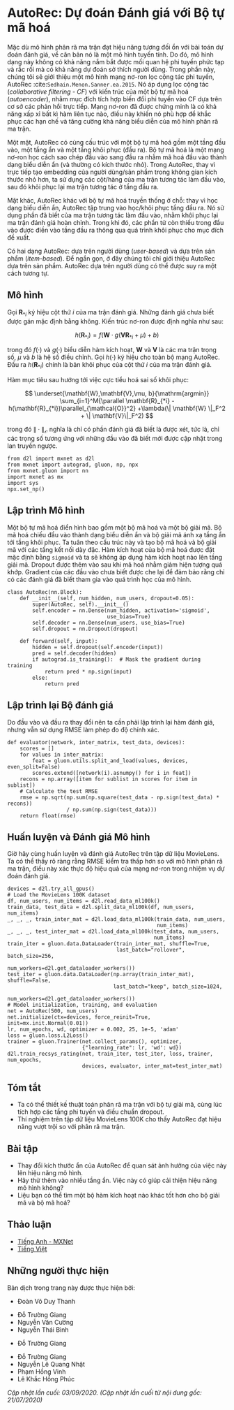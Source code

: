<!-- ===================== Bắt đầu dịch Phần 1 ===================== -->

<!--
# AutoRec: Rating Prediction with Autoencoders
-->

# AutoRec: Dự đoán Đánh giá với Bộ tự mã hoá


<!--
Although the matrix factorization model achieves decent performance on the rating prediction task, it is essentially a linear model.
Thus, such models are not capable of capturing complex nonlinear and intricate relationships that may be predictive of users' preferences.
In this section, we introduce a nonlinear neural network collaborative filtering model, AutoRec :cite:`Sedhain.Menon.Sanner.ea.2015`.
It identifies collaborative filtering (CF) with an autoencoder architecture and aims to integrate nonlinear transformations into CF on the basis of explicit feedback.
Neural networks have been proven to be capable of approximating any continuous function, 
making it suitable to address the limitation of matrix factorization and enrich the expressiveness of matrix factorization.
-->

Mặc dù mô hình phân rã ma trận đạt hiệu năng tương đối ổn với bài toán dự đoán đánh giá, về căn bản nó là một mô hình tuyến tính. 
Do đó, mô hình dạng này không có khả năng nắm bắt được mối quan hệ phi tuyến phức tạp và rắc rối mà có khả năng dự đoán sở thích người dùng. 
Trong phần này, chúng tôi sẽ giới thiệu một mô hình mạng nơ-ron lọc cộng tác phi tuyến, AutoRec :cite:`Sedhain.Menon.Sanner.ea.2015`. 
Nó áp dụng lọc cộng tác (*collaborative filtering - CF*) với kiến trúc của một bộ tự mã hoá (*autoencoder*), nhằm mục đích tích hợp biến đổi phi tuyến vào CF dựa trên cơ sở các phản hồi trực tiếp. 
Mạng nơ-ron đã được chứng minh là có khả năng xấp xỉ bất kì hàm liên tục nào,
điều này khiến nó phù hợp để khắc phục các hạn chế và tăng cường khả năng biểu diễn của mô hình phân rã ma trận. 


<!--
On one hand, AutoRec has the same structure as an autoencoder which consists of an input layer, a hidden layer, and a reconstruction (output) layer.
An autoencoder is a neural network that learns to copy its input to its output in order to code the inputs into the hidden (and usually low-dimensional) representations.
In AutoRec, instead of explicitly embedding users/items into low-dimensional space, 
it uses the column/row of the interaction matrix as the input, then reconstructs the interaction matrix in the output layer.
-->

Một mặt, AutoRec có cùng cấu trúc với một bộ tự mã hoá gồm một tầng đầu vào, một tầng ẩn và một tầng khôi phục (đầu ra). 
Bộ tự mã hoá là một mạng nơ-ron học cách sao chép đầu vào sang đầu ra nhằm mã hoá đầu vào thành dạng biểu diễn ẩn (và thường có kích thước nhỏ). 
Trong AutoRec, thay vì trực tiếp tạo embedding của người dùng/sản phẩm trong không gian kích thước nhỏ hơn,
ta sử dụng các cột/hàng của ma trận tương tác làm đầu vào, sau đó khôi phục lại ma trận tương tác ở tầng đầu ra. 


<!--
On the other hand, AutoRec differs from a traditional autoencoder: rather than learning the hidden representations, AutoRec focuses on learning/reconstructing the output layer.
It uses a partially observed interaction matrix as the input, aiming to reconstruct a completed rating matrix.
In the meantime, the missing entries of the input are filled in the output layer via reconstruction for the purpose of recommendation.
-->

Mặt khác, AutoRec khác với bộ tự mã hoá truyền thống ở chỗ: thay vì học dạng biểu diễn ẩn, AutoRec tập trung vào học/khôi phục tầng đầu ra. 
Nó sử dụng phần đã biết của ma trận tương tác làm đầu vào, nhằm khôi phục lại ma trận đánh giá hoàn chỉnh.
Trong khi đó, các phần tử còn thiếu trong đầu vào được điền vào tầng đầu ra thông qua quá trình khôi phục cho mục đích đề xuất. 


<!--
There are two variants of AutoRec: user-based and item-based.
For brevity, here we only introduce the item-based AutoRec.
User-based AutoRec can be derived accordingly.
-->

Có hai dạng AutoRec: dựa trên người dùng (*user-based*) và dựa trên sản phẩm (*item-based*). 
Để ngắn gọn, ở đây chúng tôi chỉ giới thiệu AutoRec dựa trên sản phẩm. 
AutoRec dựa trên người dùng có thể được suy ra một cách tương tự. 


<!-- ===================== Kết thúc dịch Phần 1 ===================== -->

<!-- ===================== Bắt đầu dịch Phần 2 ===================== -->

<!--
## Model
-->

## Mô hình


<!--
Let $\mathbf{R}_{*i}$ denote the $i^\mathrm{th}$ column of the rating matrix, 
where unknown ratings are set to zeros by default.
The neural architecture is defined as:
-->

Gọi $\mathbf{R}_{*i}$ ký hiệu cột thứ $i$ của ma trận đánh giá.
Những đánh giá chưa biết được gán mặc định bằng không. 
Kiến trúc nơ-ron được định nghĩa như sau:


$$
h(\mathbf{R}_{*i}) = f(\mathbf{W} \cdot g(\mathbf{V} \mathbf{R}_{*i} + \mu) + b)
$$


<!--
where $f(\cdot)$ and $g(\cdot)$ represent activation functions, $\mathbf{W}$ and $\mathbf{V}$ are weight matrices, $\mu$ and $b$ are biases.
Let $h( \cdot )$ denote the whole network of AutoRec.
The output $h(\mathbf{R}_{*i})$ is the reconstruction of the $i^\mathrm{th}$ column of the rating matrix.
-->

trong đó $f(\cdot)$ và $g(\cdot)$ biểu diễn hàm kích hoạt, $\mathbf{W}$ và $\mathbf{V}$ là các ma trận trọng số, $\mu$ và $b$ là hệ số điều chỉnh.
Gọi $h( \cdot )$ ký hiệu cho toàn bộ mạng AutoRec.
Đầu ra $h(\mathbf{R}_{*i})$ chính là bản khôi phục của cột thứ $i$ của ma trận đánh giá.


<!--
The following objective function aims to minimize the reconstruction error:
-->

Hàm mục tiêu sau hướng tới việc cực tiểu hoá sai số khôi phục: 


$$
\underset{\mathbf{W},\mathbf{V},\mu, b}{\mathrm{argmin}} \sum_{i=1}^M{\parallel \mathbf{R}_{*i} - h(\mathbf{R}_{*i})\parallel_{\mathcal{O}}^2} +\lambda(\| \mathbf{W} \|_F^2 + \| \mathbf{V}\|_F^2)
$$


<!--
where $\| \cdot \|_{\mathcal{O}}$ means only the contribution of observed ratings are considered, 
that is, only weights that are associated with observed inputs are updated during back-propagation.
-->

trong đó $\| \cdot \|_{\mathcal{O}}$ nghĩa là chỉ có phần đánh giá đã biết là được xét,
tức là, chỉ các trọng số tương ứng với những đầu vào đã biết mới được cập nhật trong lan truyền ngược. 


```{.python .input  n=3}
from d2l import mxnet as d2l
from mxnet import autograd, gluon, np, npx
from mxnet.gluon import nn
import mxnet as mx
import sys
npx.set_np()
```


<!--
## Implementing the Model
-->

## Lập trình Mô hình


<!--
A typical autoencoder consists of an encoder and a decoder.
The encoder projects the input to hidden representations and the decoder maps the hidden layer to the reconstruction layer.
We follow this practice and create the encoder and decoder with dense layers.
The activation of encoder is set to `sigmoid` by default and no activation is applied for decoder.
Dropout is included after the encoding transformation to reduce over-fitting.
The gradients of unobserved inputs are masked out to ensure that only observed ratings contribute to the model learning process.
-->

Một bộ tự mã hoá điển hình bao gồm một bộ mã hoá và một bộ giải mã. 
Bộ mã hoá chiếu đầu vào thành dạng biểu diễn ẩn và bộ giải mã ánh xạ tầng ẩn tới tầng khôi phục. 
Ta tuân theo cấu trúc này và tạo bộ mã hoá và bộ giải mã với các tầng kết nối dày đặc. 
Hàm kích hoạt của bộ mã hoá được đặt mặc định bằng `sigmoid` và ta sẽ không áp dụng hàm kích hoạt nào lên tầng giải mã. 
Dropout được thêm vào sau khi mã hoá nhằm giảm hiện tượng quá khớp. 
Gradient của các đầu vào chưa biết được che lại để đảm bảo rằng chỉ có các đánh giá đã biết tham gia vào quá trình học của mô hình. 


```{.python .input  n=2}
class AutoRec(nn.Block):
    def __init__(self, num_hidden, num_users, dropout=0.05):
        super(AutoRec, self).__init__()
        self.encoder = nn.Dense(num_hidden, activation='sigmoid',
                                use_bias=True)
        self.decoder = nn.Dense(num_users, use_bias=True)
        self.dropout = nn.Dropout(dropout)

    def forward(self, input):
        hidden = self.dropout(self.encoder(input))
        pred = self.decoder(hidden)
        if autograd.is_training():  # Mask the gradient during training
            return pred * np.sign(input)
        else:
            return pred
```

<!-- ===================== Kết thúc dịch Phần 2 ===================== -->

<!-- ===================== Bắt đầu dịch Phần 3 ===================== -->

<!--
## Reimplementing the Evaluator
-->

## Lập trình lại Bộ đánh giá 


<!--
Since the input and output have been changed, we need to reimplement the evaluation function, while we still use RMSE as the accuracy measure.
-->

Do đầu vào và đầu ra thay đổi nên ta cần phải lập trình lại hàm đánh giá, nhưng vẫn sử dụng RMSE làm phép đo độ chính xác. 


```{.python .input  n=3}
def evaluator(network, inter_matrix, test_data, devices):
    scores = []
    for values in inter_matrix:
        feat = gluon.utils.split_and_load(values, devices, even_split=False)
        scores.extend([network(i).asnumpy() for i in feat])
    recons = np.array([item for sublist in scores for item in sublist])
    # Calculate the test RMSE
    rmse = np.sqrt(np.sum(np.square(test_data - np.sign(test_data) * recons))
                   / np.sum(np.sign(test_data)))
    return float(rmse)
```


<!--
## Training and Evaluating the Model
-->

## Huấn luyện và Đánh giá Mô hình


<!--
Now, let us train and evaluate AutoRec on the MovieLens dataset.
We can clearly see that the test RMSE is lower than the matrix factorization model,
confirming the effectiveness of neural networks in the rating prediction task.
-->

Giờ hãy cùng huấn luyện và đánh giá AutoRec trên tập dữ liệu MovieLens. 
Ta có thể thấy rõ ràng rằng RMSE kiểm tra thấp hơn so với mô hình phân rã ma trận, 
điều này xác thực độ hiệu quả của mạng nơ-ron trong nhiệm vụ dự đoán đánh giá. 


```{.python .input  n=4}
devices = d2l.try_all_gpus()
# Load the MovieLens 100K dataset
df, num_users, num_items = d2l.read_data_ml100k()
train_data, test_data = d2l.split_data_ml100k(df, num_users, num_items)
_, _, _, train_inter_mat = d2l.load_data_ml100k(train_data, num_users,
                                                num_items)
_, _, _, test_inter_mat = d2l.load_data_ml100k(test_data, num_users,
                                               num_items)
train_iter = gluon.data.DataLoader(train_inter_mat, shuffle=True,
                                   last_batch="rollover", batch_size=256,
                                   num_workers=d2l.get_dataloader_workers())
test_iter = gluon.data.DataLoader(np.array(train_inter_mat), shuffle=False,
                                  last_batch="keep", batch_size=1024,
                                  num_workers=d2l.get_dataloader_workers())
# Model initialization, training, and evaluation
net = AutoRec(500, num_users)
net.initialize(ctx=devices, force_reinit=True, init=mx.init.Normal(0.01))
lr, num_epochs, wd, optimizer = 0.002, 25, 1e-5, 'adam'
loss = gluon.loss.L2Loss()
trainer = gluon.Trainer(net.collect_params(), optimizer,
                        {"learning_rate": lr, 'wd': wd})
d2l.train_recsys_rating(net, train_iter, test_iter, loss, trainer, num_epochs,
                        devices, evaluator, inter_mat=test_inter_mat)
```


## Tóm tắt

<!--
* We can frame the matrix factorization algorithm with autoencoders, while integrating non-linear layers and dropout regularization. 
* Experiments on the MovieLens 100K dataset show that AutoRec achieves superior performance than matrix factorization.
-->

* Ta có thể thiết kế thuật toán phân rã ma trận với bộ tự giải mã, cùng lúc tích hợp các tầng phi tuyến và điều chuẩn dropout. 
* Thí nghiệm trên tập dữ liệu MovieLens 100K cho thấy AutoRec đạt hiệu năng vượt trội so với phân rã ma trận. 


## Bài tập

<!--
* Vary the hidden dimension of AutoRec to see its impact on the model performance.
* Try to add more hidden layers. Is it helpful to improve the model performance?
* Can you find a better combination of decoder and encoder activation functions?
-->

* Thay đổi kích thước ẩn của AutoRec để quan sát ảnh hưởng của việc này lên hiệu năng mô hình.
* Hãy thử thêm vào nhiều tầng ẩn. Việc này có giúp cải thiện hiệu năng mô hình không? 
* Liệu bạn có thể tìm một bộ hàm kích hoạt nào khác tốt hơn cho bộ giải mã và bộ mã hoá? 


<!-- ===================== Kết thúc dịch Phần 3 ===================== -->


## Thảo luận
* [Tiếng Anh - MXNet](https://discuss.d2l.ai/t/401)
* [Tiếng Việt](https://forum.machinelearningcoban.com/c/d2l)


## Những người thực hiện
Bản dịch trong trang này được thực hiện bởi:
<!--
Tác giả của mỗi Pull Request điền tên mình và tên những người review mà bạn thấy
hữu ích vào từng phần tương ứng. Mỗi dòng một tên, bắt đầu bằng dấu `*`.

Tên đầy đủ của các reviewer có thể được tìm thấy tại https://github.com/aivivn/d2l-vn/blob/master/docs/contributors_info.md
-->

* Đoàn Võ Duy Thanh
<!-- Phần 1 -->
* Đỗ Trường Giang
* Nguyễn Văn Cường
* Nguyễn Thái Bình

<!-- Phần 2 -->
* Đỗ Trường Giang

<!-- Phần 3 -->
* Đỗ Trường Giang
* Nguyễn Lê Quang Nhật
* Phạm Hồng Vinh
* Lê Khắc Hồng Phúc

*Cập nhật lần cuối: 03/09/2020. (Cập nhật lần cuối từ nội dung gốc: 21/07/2020)*
